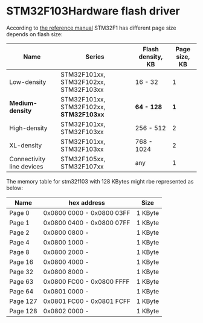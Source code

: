 # STM32F103Hardware flash driver

According to [the reference manual](https://www.st.com/resource/en/reference_manual/cd00171190-stm32f101xx-stm32f102xx-stm32f103xx-stm32f105xx-and-stm32f107xx-advanced-arm-based-32-bit-mcus-stmicroelectronics.pdf) STM32F1 has different page size depends on flash size:

| Name | Series | Flash density, KB | Page size, KB |
| ---- | ------ | ----------------- | ------------- |
| Low-density | STM32F101xx, STM32F102xx, STM32F103xx | 16 - 32 | 1 |
| **Medium-density** | STM32F101xx, STM32F102xx, **STM32F103xx** | **64 - 128** | **1** |
| High-density | STM32F101xx, STM32F103xx | 256 - 512 | 2 |
| XL-density | STM32F101xx, STM32F103xx | 768 - 1024 | 2 |
| Connectivity line devices | STM32F105xx, STM32F107xx | any | 1 |

The memory table for stm32f103 with 128 KBytes might rbe represented as below:

| Name    | hex address               | Size        |
| ------- | ------------------------- | ----------- |
| Page 0  | 0x0800 0000 - 0x0800 03FF | 1 KByte     |
| Page 1  | 0x0800 0400 - 0x0800 07FF | 1 KByte     |
| Page 2  | 0x0800 0800 -             | 1 KByte     |
| Page 4  | 0x0800 1000 -             | 1 KByte     |
| Page 8  | 0x0800 2000 -             | 1 KByte     |
| Page 16 | 0x0800 4000 -             | 1 KByte     |
| Page 32 | 0x0800 8000 -             | 1 KByte     |
| Page 63 | 0x0800 FC00 - 0x0800 FFFF | 1 KByte     |
| Page 64 | 0x0801 0000 -             | 1 KByte     |
| Page 127| 0x0801 FC00 - 0x0801 FCFF | 1 KByte     |
| Page 128| 0x0802 0000 -             | 1 KByte     |
